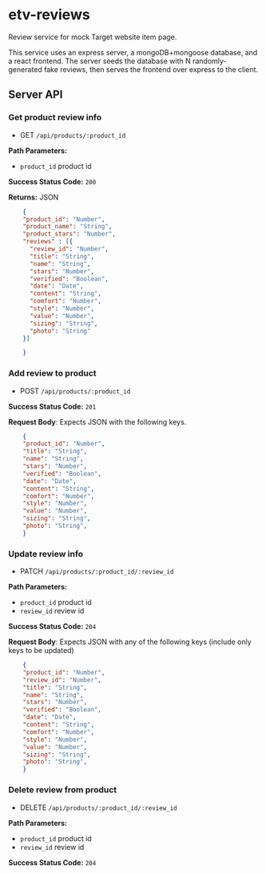 # etv-reviews
Review service for mock Target website item page.

This service uses an express server, a mongoDB+mongoose database, and a react frontend. The server seeds the database with N randomly-generated fake reviews, then serves the frontend over express to the client.

## Server API

### Get product review info
  * GET `/api/products/:product_id`

**Path Parameters:**
  * `product_id` product id

**Success Status Code:** `200`

**Returns:** JSON

```json
    {
    "product_id": "Number",
    "product_name": "String",
    "product_stars": "Number",
    "reviews" : [{
      "review_id": "Number",
      "title": "String",
      "name": "String",
      "stars": "Number",
      "verified": "Boolean",
      "date": "Date",
      "content": "String",
      "comfort": "Number",
      "style": "Number",
      "value": "Number",
      "sizing": "String",
      "photo": "String"
    }]

    }
```

### Add review to product
  * POST `/api/products/:product_id`

**Success Status Code:** `201`

**Request Body**: Expects JSON with the following keys.

```json
    {
    "product_id": "Number",
    "title": "String",
    "name": "String",
    "stars": "Number",
    "verified": "Boolean",
    "date": "Date",
    "content": "String",
    "comfort": "Number",
    "style": "Number",
    "value": "Number",
    "sizing": "String",
    "photo": "String",
    }
```


### Update review info
  * PATCH `/api/products/:product_id/:review_id`

**Path Parameters:**
  * `product_id` product id
  * `review_id` review id

**Success Status Code:** `204`

**Request Body**: Expects JSON with any of the following keys (include only keys to be updated)

```json
    {
    "product_id": "Number",
    "review_id": "Number",
    "title": "String",
    "name": "String",
    "stars": "Number",
    "verified": "Boolean",
    "date": "Date",
    "content": "String",
    "comfort": "Number",
    "style": "Number",
    "value": "Number",
    "sizing": "String",
    "photo": "String",
    }
```

### Delete review from product
  * DELETE `/api/products/:product_id/:review_id`

**Path Parameters:**
  * `product_id` product id
  * `review_id` review id

**Success Status Code:** `204`